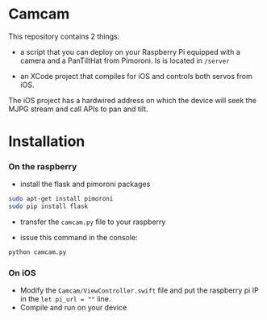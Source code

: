 # Camcam

This repository contains 2 things:

- a script that you can deploy on your Raspberry Pi equipped with a camera and a PanTiltHat from Pimoroni. Is is located in `/server`

- an XCode project that compiles for iOS and controls both servos from iOS.

The iOS project has a hardwired address on which the device will seek the MJPG stream and call APIs to pan and tilt.

# Installation

### On the raspberry

- install the flask and pimoroni packages

```bash
sudo apt-get install pimoroni
sudo pip install flask
```

- transfer the `camcam.py` file to your raspberry

- issue this command in the console:

```bash
python camcam.py
```

### On iOS

- Modify the `Camcam/ViewController.swift` file and put the raspberry pi IP in the `let pi_url = ""` line.
- Compile and run on your device

